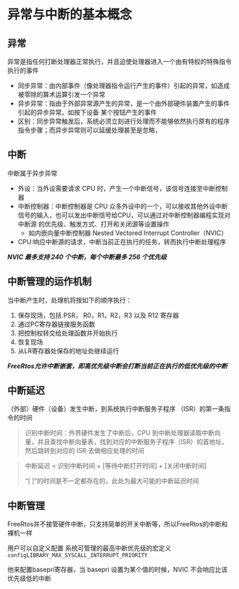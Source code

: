 # 异常与中断的基本概念

## 异常

异常是指任何打断处理器正常执行，并且迫使处理器进入一个由有特权的特殊指令执行的事件

- 同步异常：由内部事件（像处理器指令运行产生的事件）引起的异常，如造成被零除的算术运算引发一个异常
- 异步异常：指由于外部异常源产生的异常，是一个由外部硬件装置产生的事件引起的异步异常。如按下设备 某个按钮产生的事件
- 区别：同步异常触发后，系统必须立刻进行处理而不能够依然执行原有的程序指令步骤；而异步异常则可以延缓处理甚至是忽略，

## 中断

中断属于异步异常

- 外设：当外设需要请求 CPU 时，产生一个中断信号，该信号连接至中断控制器
- 中断控制器：中断控制器是 CPU 众多外设中的一个，可以接收其他外设中断信号的输入，也可以发出中断信号给CPU，可以通过对中断控制器编程实现对中断源 的优先级、触发方式、打开和关闭源等设置操作
  - 如内嵌向量中断控制器 Nested Vectored Interrupt Controller（NVIC）
- CPU:响应中断源的请求，中断当前正在执行的任务，转而执行中断处理程序

***NVIC 最多支持 240 个中断，每个中断最多 256 个优先级***

## 中断管理的运作机制

当中断产生时，处理机将按如下的顺序执行： 

1. 保存现场，包括 PSR， R0，R1，R2，R3 以及 R12 寄存器
2. 通过PC寄存器链接服务函数
3. 把控制权转交给处理函数并开始执行 
4. 恢复现场
5. 从LR寄存器处保存的地址处继续运行

***FreeRtos允许中断嵌套，即高优先级中断会打断当前正在执行的低优先级的中断***

## 中断延迟

（外部）硬件（设备）发生中断，到系统执行中断服务子程序 （ISR）的第一条指令的时间

> 识别中断时间：外界硬件发生了中断后，CPU 到中断处理器读取中断向量，并且查找中断向量表，找到对应的中断服务子程序（ISR）的首地址，然后跳转到对应的 ISR 去做相应处理的时间

> 中断延迟 = 识别中断时间 + [等待中断打开时间] + [关闭中断时间]
>
> “[ ]”的时间是不一定都存在的，此处为最大可能的中断延迟时间

## 中断管理

FreeRtos并不接管硬件中断，只支持简单的开关中断等，所以FreeRtos的中断和裸机一样

用户可以自定义配置 系统可管理的最高中断优先级的宏定义`configLIBRARY_MAX_SYSCALL_INTERRUPT_PRIORITY`

他来配置basepri寄存器，当 basepri 设置为某个值的时候，NVIC 不会响应比该优先级低的中断